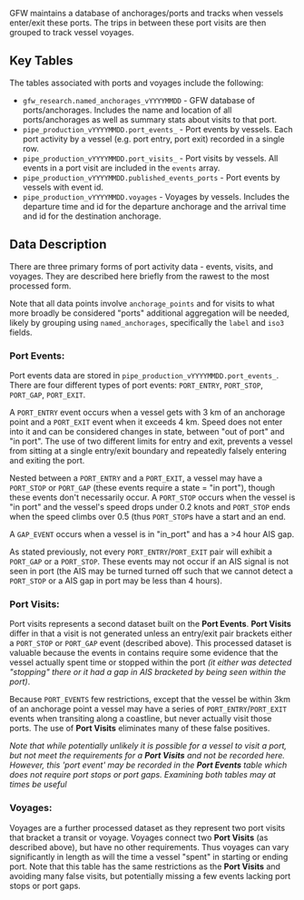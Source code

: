 GFW maintains a database of anchorages/ports and tracks when vessels enter/exit these ports. The trips in between these port visits are then grouped to track vessel voyages. 

## Key Tables

The tables associated with ports and voyages include the following:

+ `gfw_research.named_anchorages_vYYYYMMDD` - GFW database of ports/anchorages. Includes the name and location of all ports/anchorages as well as summary stats about visits to that port.
+ `pipe_production_vYYYYMMDD.port_events_` - Port events by vessels. Each port activity by a vessel (e.g. port entry, port exit) recorded in a single row. 
+ `pipe_production_vYYYYMMDD.port_visits_` - Port visits by vessels. All events in a port visit are included in the `events` array.  
+ `pipe_production_vYYYYMMDD.published_events_ports` - Port events by vessels with event id.
+ `pipe_production_vYYYYMMDD.voyages` - Voyages by vessels. Includes the departure time and id for the departure anchorage and the arrival time and id for the destination anchorage.

## Data Description
There are three primary forms of port activity data - events, visits, and voyages. They are described here briefly from the rawest to the most processed form.  

Note that all data points involve `anchorage_points` and for visits to what more broadly be considered "ports" additional aggregation will be needed, likely by grouping using `named_anchorages`, specifically the `label` and `iso3` fields.   
  
### Port Events:  
  
Port events data are stored in `pipe_production_vYYYYMMDD.port_events_`. There are four different types of port events: `PORT_ENTRY`, `PORT_STOP`, `PORT_GAP`, `PORT_EXIT`. 

A `PORT_ENTRY` event occurs when a vessel gets with 3 km of an anchorage point and a `PORT_EXIT` event when it exceeds 4 km.  Speed does not enter into it and can be considered changes in state, between "out of port" and "in port". The use of two different limits for entry and exit, prevents a vessel from sitting at a single entry/exit boundary and repeatedly falsely entering and exiting the port.   

Nested between a `PORT_ENTRY` and a `PORT_EXIT`, a vessel may have a `PORT_STOP` or `PORT_GAP` (these events require a state = "in port"), though these events don't necessarily occur. A `PORT_STOP` occurs when the vessel is "in port" and the vessel's speed drops under 0.2 knots and `PORT_STOP` ends when the speed climbs over 0.5 (thus `PORT_STOP`s have a start and an end.  

A `GAP_EVENT` occurs when a vessel is in "in_port" and has a >4 hour AIS gap.  

As stated previously, not every `PORT_ENTRY`/`PORT_EXIT` pair will exhibit a `PORT_GAP` or a `PORT_STOP`. These events may not occur if an AIS signal is not seen in port (the AIS may be turned turned off such that we cannot detect a `PORT_STOP` or a AIS gap in port may be less than 4 hours).  

### Port Visits:  
  
Port visits represents a second dataset built on the **Port Events**. **Port Visits** differ in that a visit is not generated unless an entry/exit pair brackets either a `PORT_STOP` or `PORT_GAP` event (described above). This processed dataset is valuable because the events in contains require some evidence that the vessel actually spent time or stopped within the port _(it either was detected "stopping" there or it had a gap in AIS bracketed by being seen within the port)_.  
  
Because `PORT_EVENTS` few restrictions, except that the vessel be within 3km of an anchorage point a vessel may have a series of `PORT_ENTRY`/`PORT_EXIT` events when transiting along a coastline, but never actually visit those ports. The use of **Port Visits** eliminates many of these false positives.  

_Note that while potentially unlikely it is possible for a vessel to visit a port, but not meet the requirements for a **Port Visits** and not be recorded here. However, this 'port event' may be recorded in the **Port Events** table which does not require port stops or port gaps. Examining both tables may at times be useful_  

### Voyages:

Voyages are a further processed dataset as they represent two port visits that bracket a transit or voyage. Voyages connect two **Port Visits** (as described above), but have no other requirements. Thus voyages can vary significantly in length as will the time a vessel "spent" in starting or ending port. Note that this table has the same restrictions as the **Port Visits** and avoiding many false visits, but potentially missing a few events lacking port stops or port gaps. 